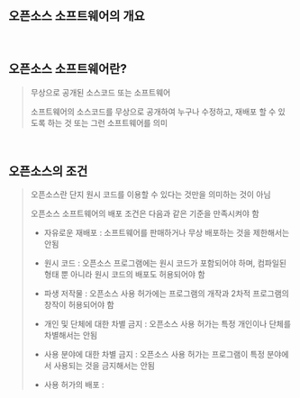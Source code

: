 오픈소스 소프트웨어의 개요
---

<br>

## 오픈소스 소프트웨어란?
> 무상으로 공개된 소스코드 또는 소프트웨어
> 
> 소프트웨어의 소스코드를 무상으로 공개하여 누구나 수정하고, 재배포 할 수 있도록 하는 것 또는 그런 소프트웨어를 의미
<br>

## 오픈소스의 조건
> 오픈소스란 단지 원시 코드를 이용할 수 있다는 것만을 의미하는 것이 아님
> 
> 오픈소스 소프트웨어의 배포 조건은 다음과 같은 기준을 만족시켜야 함
> 
> + 자유로운 재배포 : 소프트웨어를 판매하거나 무상 배포하는 것을 제한해서는 안됨
> 
> + 원시 코드 : 오픈소스 프로그램에는 원시 코드가 포함되어야 하며, 컴파일된 형태 뿐 아니라 원시 코드의 배포도 허용되어야 함
> 
> + 파생 저작물 : 오픈소스 사용 허가에는 프로그램의 개작과 2차적 프로그램의 창작이 허용되어야 함
> 
> + 개인 및 단체에 대한 차별 금지 : 오픈소스 사용 허가는 특정 개인이나 단체를 차별해서는 안됨
> 
> + 사용 분야에 대한 차별 금지 : 오픈소스 사용 허가는 프로그램이 특정 분야에서 사용되는 것을 금지해서는 안됨
> 
> + 사용 허가의 배포 : 
